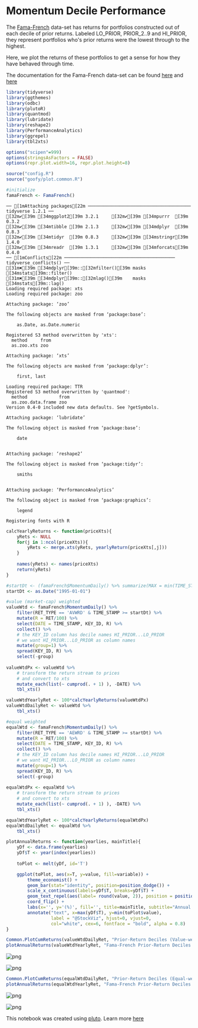 # Momentum Decile Performance

The [Fama-French](https://mba.tuck.dartmouth.edu/pages/faculty/ken.french/Data_Library/det_10_port_form_pr_12_2_daily.html) data-set has returns for portfolios constructed out of each decile of prior returns. Labeled LO_PRIOR, PRIOR_2..9 and HI_PRIOR, they represent portfolios who's prior returns were the lowest through to the highest.

Here, we plot the returns of these portfolios to get a sense for how they have behaved through time.

The documentation for the Fama-French data-set can be found [here](https://plutopy.readthedocs.io/en/latest/FamaFrench.html) and [here](https://shyams80.github.io/plutoR/docs/reference/FamaFrench-class.html)


```R
library(tidyverse)
library(ggthemes)
library(odbc)
library(plutoR)
library(quantmod)
library(lubridate)
library(reshape2)
library(PerformanceAnalytics)
library(ggrepel)
library(tbl2xts)

options("scipen"=999)
options(stringsAsFactors = FALSE)
options(repr.plot.width=16, repr.plot.height=8)

source("config.R")
source("goofy/plot.common.R")

#initialize
famaFrench <- FamaFrench()
```

    ── [1mAttaching packages[22m ─────────────────────────────────────── tidyverse 1.2.1 ──
    [32m✔[39m [34mggplot2[39m 3.2.1     [32m✔[39m [34mpurrr  [39m 0.3.2
    [32m✔[39m [34mtibble [39m 2.1.3     [32m✔[39m [34mdplyr  [39m 0.8.3
    [32m✔[39m [34mtidyr  [39m 0.8.3     [32m✔[39m [34mstringr[39m 1.4.0
    [32m✔[39m [34mreadr  [39m 1.3.1     [32m✔[39m [34mforcats[39m 0.4.0
    ── [1mConflicts[22m ────────────────────────────────────────── tidyverse_conflicts() ──
    [31m✖[39m [34mdplyr[39m::[32mfilter()[39m masks [34mstats[39m::filter()
    [31m✖[39m [34mdplyr[39m::[32mlag()[39m    masks [34mstats[39m::lag()
    Loading required package: xts
    Loading required package: zoo
    
    Attaching package: ‘zoo’
    
    The following objects are masked from ‘package:base’:
    
        as.Date, as.Date.numeric
    
    Registered S3 method overwritten by 'xts':
      method     from
      as.zoo.xts zoo 
    
    Attaching package: ‘xts’
    
    The following objects are masked from ‘package:dplyr’:
    
        first, last
    
    Loading required package: TTR
    Registered S3 method overwritten by 'quantmod':
      method            from
      as.zoo.data.frame zoo 
    Version 0.4-0 included new data defaults. See ?getSymbols.
    
    Attaching package: ‘lubridate’
    
    The following object is masked from ‘package:base’:
    
        date
    
    
    Attaching package: ‘reshape2’
    
    The following object is masked from ‘package:tidyr’:
    
        smiths
    
    
    Attaching package: ‘PerformanceAnalytics’
    
    The following object is masked from ‘package:graphics’:
    
        legend
    
    Registering fonts with R



```R
calcYearlyReturns <- function(priceXts){
    yRets <- NULL
    for(j in 1:ncol(priceXts)){
        yRets <- merge.xts(yRets, yearlyReturn(priceXts[,j]))
    }
    
    names(yRets) <- names(priceXts)
    return(yRets)
}
```


```R
#startDt <- (famaFrench$MomentumDaily() %>% summarize(MAX = min(TIME_STAMP)) %>% collect())$MAX[[1]]
startDt <- as.Date("1995-01-01")

#value (market-cap) weighted
valueWtd <- famaFrench$MomentumDaily() %>%
    filter(RET_TYPE == 'AVWRD' & TIME_STAMP >= startDt) %>%
    mutate(R = RET/100) %>%
    select(DATE = TIME_STAMP, KEY_ID, R) %>%
    collect() %>% 
    # the KEY_ID column has decile names HI_PRIOR...LO_PRIOR
    # we want HI_PRIOR...LO_PRIOR as column names
    mutate(group=1) %>%
    spread(KEY_ID, R) %>%
    select(-group)
    
valueWtdPx <- valueWtd %>% 
    # transform the return stream to prices
    # and convert to xts
    mutate_each(list(~ cumprod(. + 1) ), -DATE) %>% 
    tbl_xts() 

valueWtdYearlyRet <- 100*calcYearlyReturns(valueWtdPx)
valueWtdDailyRet <- valueWtd %>% 
    tbl_xts()

#equal weighted
equalWtd <- famaFrench$MomentumDaily() %>%
    filter(RET_TYPE == 'AEWRD' & TIME_STAMP >= startDt) %>%
    mutate(R = RET/100) %>%
    select(DATE = TIME_STAMP, KEY_ID, R) %>%
    collect() %>% 
    # the KEY_ID column has decile names HI_PRIOR...LO_PRIOR
    # we want HI_PRIOR...LO_PRIOR as column names
    mutate(group=1) %>%
    spread(KEY_ID, R) %>%
    select(-group)
    
equalWtdPx <- equalWtd %>% 
    # transform the return stream to prices
    # and convert to xts
    mutate_each(list(~ cumprod(. + 1) ), -DATE) %>% 
    tbl_xts() 

equalWtdYearlyRet <- 100*calcYearlyReturns(equalWtdPx)
equalWtdDailyRet <- equalWtd %>% 
    tbl_xts()

```


```R
plotAnnualReturns <- function(yearlies, mainTitle){
    yDf <- data.frame(yearlies)
    yDf$T <- year(index(yearlies))
    
    toPlot <- melt(yDf, id='T')

    ggplot(toPlot, aes(x=T, y=value, fill=variable)) +
        theme_economist() +
        geom_bar(stat="identity", position=position_dodge()) +
        scale_x_continuous(labels=yDf$T, breaks=yDf$T) +
        geom_text_repel(aes(label= round(value, 2)), position = position_dodge(0.9)) +
        coord_flip() +
        labs(x='', y='(%)', fill='', title=mainTitle, subtitle="Annual Returns") +
        annotate("text", x=max(yDf$T), y=min(toPlot$value), 
                 label = "@StockViz", hjust=0, vjust=0, 
                 col="white", cex=6, fontface = "bold", alpha = 0.8)  
}
```


```R
Common.PlotCumReturns(valueWtdDailyRet, "Prior-Return Deciles (Value-weight)", "Fama-French")
plotAnnualReturns(valueWtdYearlyRet, "Fama-French Prior-Return Deciles (Value Weighted)")
```


![png](Momentum-Decile-Performance.R_files/Momentum-Decile-Performance.R_5_0.png)



![png](Momentum-Decile-Performance.R_files/Momentum-Decile-Performance.R_5_1.png)



```R
Common.PlotCumReturns(equalWtdDailyRet, "Prior-Return Deciles (Equal-weight)", "Fama-French")
plotAnnualReturns(equalWtdYearlyRet, "Fama-French Prior-Return Deciles (Equal Weighted)")
```


![png](Momentum-Decile-Performance.R_files/Momentum-Decile-Performance.R_6_0.png)



![png](Momentum-Decile-Performance.R_files/Momentum-Decile-Performance.R_6_1.png)


This notebook was created using [pluto](http://pluto.studio). Learn more [here](https://github.com/shyams80/pluto)
